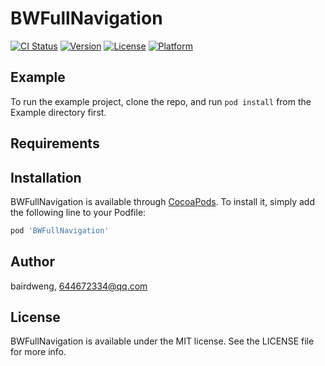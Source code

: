 # BWFullNavigation

[![CI Status](https://img.shields.io/travis/bairdweng/BWFullNavigation.svg?style=flat)](https://travis-ci.org/bairdweng/BWFullNavigation)
[![Version](https://img.shields.io/cocoapods/v/BWFullNavigation.svg?style=flat)](https://cocoapods.org/pods/BWFullNavigation)
[![License](https://img.shields.io/cocoapods/l/BWFullNavigation.svg?style=flat)](https://cocoapods.org/pods/BWFullNavigation)
[![Platform](https://img.shields.io/cocoapods/p/BWFullNavigation.svg?style=flat)](https://cocoapods.org/pods/BWFullNavigation)

## Example

To run the example project, clone the repo, and run `pod install` from the Example directory first.

## Requirements

## Installation

BWFullNavigation is available through [CocoaPods](https://cocoapods.org). To install
it, simply add the following line to your Podfile:

```ruby
pod 'BWFullNavigation'
```

## Author

bairdweng, 644672334@qq.com

## License

BWFullNavigation is available under the MIT license. See the LICENSE file for more info.
